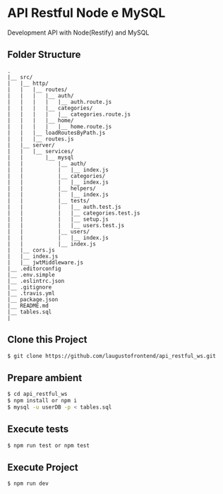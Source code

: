 # API Restful Node e MySQL

Development API with Node(Restify) and MySQL

## Folder Structure
    .
    |__ src/
    |   |__ http/
    |   |   |__ routes/
    |   |   |   |__ auth/
    |   |   |   |   |__ auth.route.js
    |   |   |   |__ categories/
    |   |   |   |   |__ categories.route.js
    |   |   |   |__ home/
    |   |   |   |   |__ home.route.js
    |   |   |__ loadRoutesByPath.js
    |   |   |__ routes.js
    |   |__ server/
    |   |   |__ services/
    |   |       |__ mysql
    |   |           |__ auth/
    |   |           |   |__ index.js
    |   |           |__ categories/
    |   |           |   |__ index.js
    |   |           |__ helpers/
    |   |           |   |__ index.js
    |   |           |__ tests/
    |   |           |   |__ auth.test.js
    |   |           |   |__ categories.test.js
    |   |           |   |__ setup.js
    |   |           |   |__ users.test.js
    |   |           |__ users/
    |   |           |   |__ index.js
    |   |           |__ index.js
    |   |__ cors.js
    |   |__ index.js
    |   |__ jwtMiddleware.js
    |__ .editorconfig
    |__ .env.simple
    |__ .eslintrc.json
    |__ .gitignore
    |__ .travis.yml
    |__ package.json
    |__ README.md
    |__ tables.sql
    |

##  Clone this Project
```sh
$ git clone https://github.com/laugustofrontend/api_restful_ws.git
```

##  Prepare ambient
```sh
$ cd api_restful_ws
$ npm install or npm i
$ mysql -u userDB -p < tables.sql
```

##  Execute tests
```sh
$ npm run test or npm test
```

##  Execute Project
```sh
$ npm run dev
```
